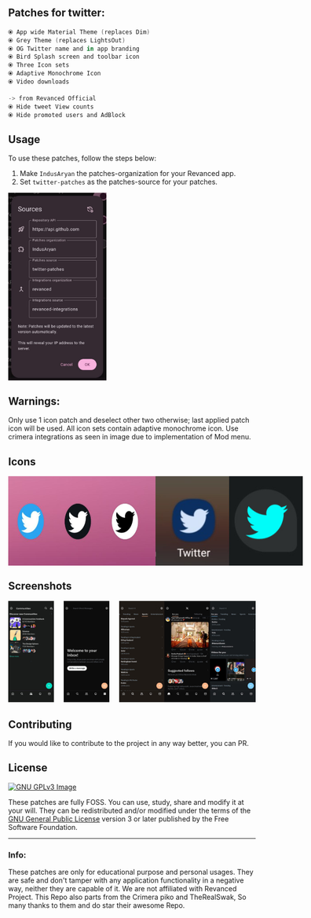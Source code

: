 ## Patches for twitter:

```kotlin
⦿ App wide Material Theme (replaces Dim)
⦿ Grey Theme (replaces LightsOut)
⦿ OG Twitter name and in app branding
⦿ Bird Splash screen and toolbar icon
⦿ Three Icon sets
⦿ Adaptive Monochrome Icon
⦿ Video downloads

-> from Revanced Official
⦿ Hide tweet View counts
⦿ Hide promoted users and AdBlock

```
## Usage

To use these patches, follow the steps below:

1. Make `IndusAryan` the patches-organization for your Revanced app.
2. Set `twitter-patches` as the patches-source for your patches.

<div style="display:flex; justify-content:space-between;">  
<img src="screenshots/altsource.jpg" alt="usage" width="200" />  
</div>  

## Warnings:
Only use 1 icon patch and deselect other two otherwise; last applied patch icon will be used.
All icon sets contain adaptive monochrome icon.
Use crimera integrations as seen in image due to implementation of Mod menu.

## Icons
<div style="display:flex; justify-content:space-between;">  
<img src="screenshots/raw2.jpg" alt="icons" width="300" /> 
<img src="screenshots/raw3.jpg" alt="adaptive_icons" width="300" />
</div>  

## Screenshots

<div style="display:flex; flex-direction:row;">
  <div style="margin-right: 20px; text-align: center;">
    <img src="screenshots/3.jpg" alt="grey" width="200" />
  </div>

  <div style="margin-right: 20px; text-align: center;">
    <img src="screenshots/4.jpg" alt="monet" width="200" />
  </div>

  <div style="text-align: center;">
    <img src="screenshots/5.jpg" alt="other" width="200" />
  </div>

<div style="text-align: center;">
    <img src="screenshots/6.jpg" alt="other" width="200" />
  </div>

<div style="text-align: center;">
    <img src="screenshots/7.jpg" alt="other" width="200" />
  </div>
</div>

## Contributing
If you would like to contribute to the project in any way better, you can PR.

## License
[![GNU GPLv3 Image](https://www.gnu.org/graphics/gplv3-127x51.png)](http://www.gnu.org/licenses/gpl-3.0.en.html)

These patches are fully FOSS. You can use, study, share and modify it at your will. They can be redistributed and/or modified under the terms of the [GNU General Public License](https://www.gnu.org/licenses/gpl.html) version 3 or later published by the Free Software Foundation.

---
### Info:
These patches are only for educational purpose and personal usages. They are safe and don't tamper with any application functionality in a negative way, neither they are capable of it. We are not affiliated with Revanced Project. This Repo also parts from the Crimera piko and TheRealSwak, So many thanks to them and do star their awesome Repo. 
